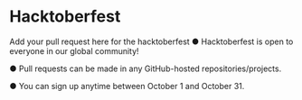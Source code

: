 # Hacktoberfest
Add your pull request here for the hacktoberfest
● Hacktoberfest is open to everyone in our global community!

● Pull requests can be made in any GitHub-hosted repositories/projects.

● You can sign up anytime between October 1 and October 31.
